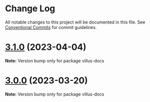 # Change Log

All notable changes to this project will be documented in this file.
See [Conventional Commits](https://conventionalcommits.org) for commit guidelines.

# [3.1.0](https://github.com/logaretm/villus/compare/v3.0.0...v3.1.0) (2023-04-04)

**Note:** Version bump only for package villus-docs

# [3.0.0](https://github.com/logaretm/villus/compare/v2.2.1...v3.0.0) (2023-03-20)

**Note:** Version bump only for package villus-docs
